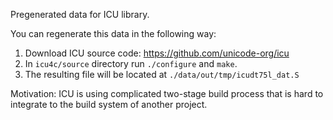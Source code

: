 Pregenerated data for ICU library.

You can regenerate this data in the following way:
1. Download ICU source code: https://github.com/unicode-org/icu
2. In `icu4c/source` directory run `./configure` and `make`.
3. The resulting file will be located at `./data/out/tmp/icudt75l_dat.S`

Motivation: ICU is using complicated two-stage build process 
that is hard to integrate to the build system of another project.
